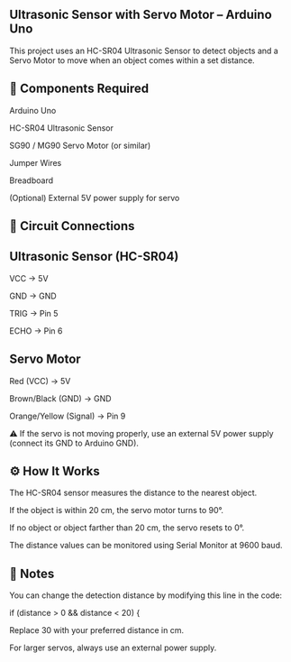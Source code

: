 ## Ultrasonic Sensor with Servo Motor – Arduino Uno

This project uses an HC-SR04 Ultrasonic Sensor to detect objects and a Servo Motor to move when an object comes within a set distance.

## 🔧 Components Required

Arduino Uno

HC-SR04 Ultrasonic Sensor

SG90 / MG90 Servo Motor (or similar)

Jumper Wires

Breadboard

(Optional) External 5V power supply for servo

## 🔌 Circuit Connections
## Ultrasonic Sensor (HC-SR04)

VCC → 5V

GND → GND

TRIG → Pin 5

ECHO → Pin 6

## Servo Motor

Red (VCC) → 5V

Brown/Black (GND) → GND

Orange/Yellow (Signal) → Pin 9

⚠️ If the servo is not moving properly, use an external 5V power supply (connect its GND to Arduino GND).


## ⚙️ How It Works

The HC-SR04 sensor measures the distance to the nearest object.

If the object is within 20 cm, the servo motor turns to 90°.

If no object or object farther than 20 cm, the servo resets to 0°.

The distance values can be monitored using Serial Monitor at 9600 baud.

## 📌 Notes

You can change the detection distance by modifying this line in the code:

if (distance > 0 && distance < 20) {  


Replace 30 with your preferred distance in cm.


For larger servos, always use an external power supply.
